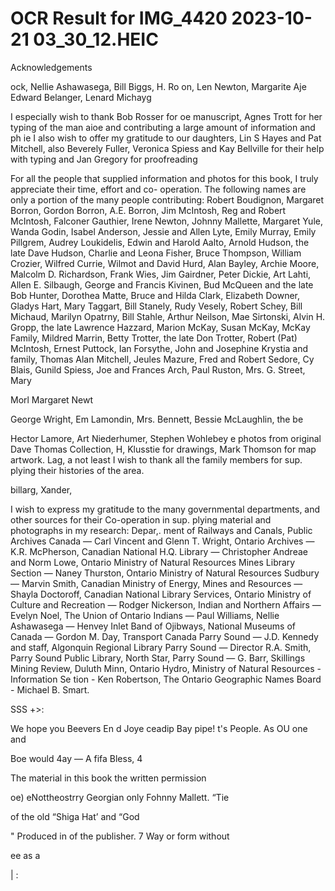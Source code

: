 # OCR Result for IMG_4420 2023-10-21 03_30_12.HEIC

Acknowledgements

ock, Nellie Ashawasega, Bill Biggs, H. Ro
on, Len Newton, Margarite Aje
Edward Belanger, Lenard Michayg

I especially wish to thank Bob Rosser for oe
manuscript, Agnes Trott for her typing of the man aioe
and contributing a large amount of information and ph ie
I also wish to offer my gratitude to our daughters, Lin S
Hayes and Pat Mitchell, also Beverely Fuller, Veronica
Spiess and Kay Bellville for their help with typing and Jan
Gregory for proofreading

For all the people that supplied information and photos
for this book, I truly appreciate their time, effort and co-
operation. The following names are only a portion of the
many people contributing: Robert Boudignon, Margaret
Borron, Gordon Borron, A.E. Borron, Jim McIntosh, Reg
and Robert McIntosh, Falconer Gauthier, Irene Newton,
Johnny Mallette, Margaret Yule, Wanda Godin, Isabel
Anderson, Jessie and Allen Lyte, Emily Murray, Emily
Pillgrem, Audrey Loukidelis, Edwin and Harold Aalto,
Arnold Hudson, the late Dave Hudson, Charlie and Leona
Fisher, Bruce Thompson, William Crozier, Wilfred Currie,
Wilmot and David Hurd, Alan Bayley, Archie Moore,
Malcolm D. Richardson, Frank Wies, Jim Gairdner, Peter
Dickie, Art Lahti, Allen E. Silbaugh, George and Francis
Kivinen, Bud McQueen and the late Bob Hunter, Dorothea
Matte, Bruce and Hilda Clark, Elizabeth Downer, Gladys
Hart, Mary Taggart, Bill Stanely, Rudy Vesely, Robert
Schey, Bill Michaud, Marilyn Opatrny, Bill Stahle, Arthur
Neilson, Mae Sirtonski, Alvin H. Gropp, the late Lawrence
Hazzard, Marion McKay, Susan McKay, McKay Family,
Mildred Marrin, Betty Trotter, the late Don Trotter, Robert
(Pat) McIntosh, Ernest Puttock, Ian Forsythe, John and
Josephine Krystia and family, Thomas Alan Mitchell, Jeules
Mazure, Fred and Robert Sedore, Cy Blais, Gunild Spiess,
Joe and Frances Arch, Paul Ruston, Mrs. G. Street, Mary

Morl
Margaret Newt

George Wright, Em
Lamondin, Mrs. Bennett, Bessie McLaughlin, the be

Hector Lamore, Art Niederhumer, Stephen Wohlebey e
photos from original Dave Thomas Collection, H, Klusstie
for drawings, Mark Thomson for map artwork. Lag, a
not least I wish to thank all the family members for sup.
plying their histories of the area.

billarg,
Xander,

I wish to express my gratitude to the many governmental
departments, and other sources for their Co-operation in sup.
plying material and photographs in my research: Depar,.
ment of Railways and Canals, Public Archives Canada —
Carl Vincent and Glenn T. Wright, Ontario Archives —
K.R. McPherson, Canadian National H.Q. Library —
Christopher Andreae and Norm Lowe, Ontario Ministry of
Natural Resources Mines Library Section — Naney
Thurston, Ontario Ministry of Natural Resources Sudbury
— Marvin Smith, Canadian Ministry of Energy, Mines and
Resources — Shayla Doctoroff, Canadian National Library
Services, Ontario Ministry of Culture and Recreation —
Rodger Nickerson, Indian and Northern Affairs — Evelyn
Noel, The Union of Ontario Indians — Paul Williams, Nellie
Ashawasega — Henvey Inlet Band of Ojibways, National
Museums of Canada — Gordon M. Day, Transport Canada
Parry Sound — J.D. Kennedy and staff, Algonquin
Regional Library Parry Sound — Director R.A. Smith,
Parry Sound Public Library, North Star, Parry Sound —
G. Barr, Skillings Mining Review, Duluth Minn, Ontario
Hydro, Ministry of Natural Resources - Information Se
tion - Ken Robertson, The Ontario Geographic Names
Board - Michael B. Smart.

SSS +>:

We hope you Beevers En d
Joye ceadip
Bay pipe! t's People. As OU one and

Boe would 4ay — A fifa
Bless, 4

The material in this book
the written permission

oe) eNottheostrry Georgian
only Fohnny Mallett. “Tie

of the old “Shiga Hat’ and “God

" Produced in
of the publisher. 7 Way or form without

ee as a

|
:
